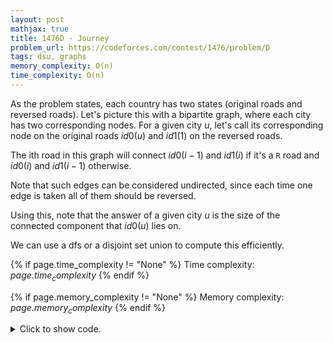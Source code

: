 ```yaml
---
layout: post
mathjax: true
title: 1476D - Journey
problem_url: https://codeforces.com/contest/1476/problem/D
tags: dsu, graphs
memory_complexity: O(n)
time_complexity: O(n)
---
```


As the problem states, each country has two states (original roads and
reversed roads). Let's picture this with a bipartite graph, where each city
has two corresponding nodes. For a given city $u$, let's call its
corresponding node on the original roads $id0(u)$ and $id1(1)$ on the
reversed roads.

The ith road in this graph will connect $id0(i - 1)$ and  $id1(i)$ if it's a
`R` road and $id0(i)$ and $id1(i - 1)$ otherwise.

Note that such edges can be considered undirected, since each time one edge
is taken all of them should be reversed.

Using this, note that the answer of a given city $u$ is the size of the
connected component that $id0(u)$ lies on.

We can use a dfs or a disjoint set union to compute this efficiently.


{% if page.time_complexity != "None" %}
Time complexity: ${{ page.time_complexity }}$
{% endif %}

{% if page.memory_complexity != "None" %}
Memory complexity: ${{ page.memory_complexity }}$
{% endif %}

<details>
<summary>
<p style="display:inline">Click to show code.</p>
</summary>
```cpp
{% raw %}
using namespace std;
using ll = long long;
using ii = pair<int, int>;
using vi = vector<int>;
vi solve(string s)
{
    int n = s.size();
    auto id0 = [](int u) { return 2 * u; };
    auto id1 = [](int u) { return 2 * u + 1; };
    atcoder::dsu dsu(2 * (n + 1));
    for (int i = 1; i <= n; ++i)
    {
        if (s[i - 1] == 'L')
            dsu.merge(id0(i), id1(i - 1));
        else
            dsu.merge(id0(i - 1), id1(i));
    }
    vi ans(n + 1);
    for (int i = 0; i <= n; ++i)
        ans[i] = dsu.size(2 * i);
    return ans;
}
int main(void)
{
    ios::sync_with_stdio(false), cin.tie(NULL);
    int t;
    cin >> t;
    while (t--)
    {
        int n;
        string s;
        cin >> n >> s;
        auto ans = solve(s);
        for (auto x : ans)
            cout << x << " ";
        cout << endl;
    }
    return 0;
}

{% endraw %}
```
</details>


